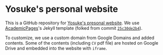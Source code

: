 # Yosuke's personal website

This is a GitHub repository for [Yosuke's presonal website](https://yosuketanigawa.com/). We use [AcademicPages](https://academicpages.github.io/)'s Jekyll template (folked from commit [`25c30de2b4`](https://github.com/academicpages/academicpages.github.io/tree/25c30de2b4ce3e3f23559384699bb4b9865d6473)).

To customize, we use a custom domain from Google Domains and added contents.
Some of the contents (including `CV` pdf file) are hosted on Google Drive and embedded into the website with `iframe`.
